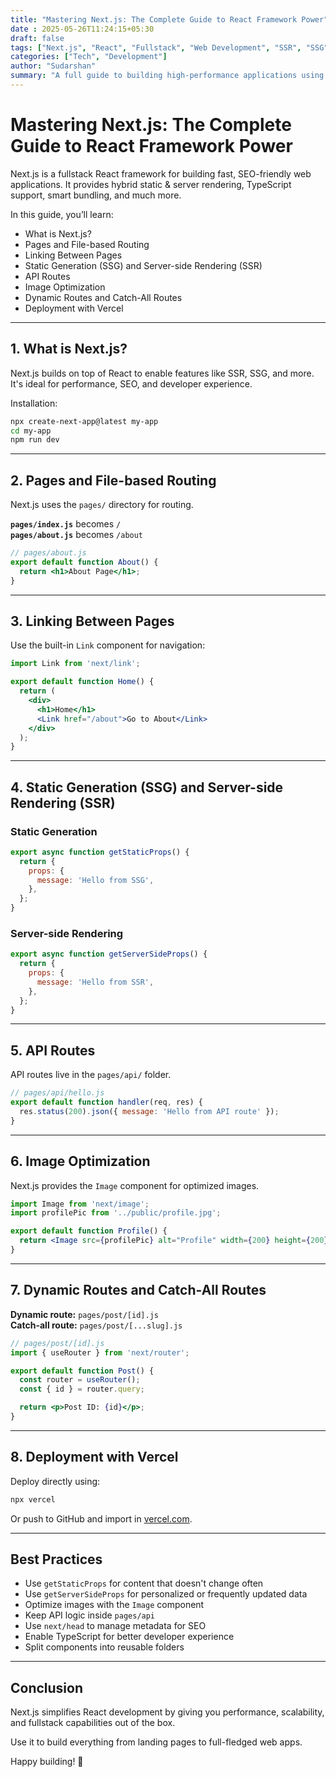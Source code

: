 ```yaml
---
title: "Mastering Next.js: The Complete Guide to React Framework Power"
date : 2025-05-26T11:24:15+05:30
draft: false
tags: ["Next.js", "React", "Fullstack", "Web Development", "SSR", "SSG", "API Routes"]
categories: ["Tech", "Development"]
author: "Sudarshan"
summary: "A full guide to building high-performance applications using Next.js, covering routing, data fetching, API routes, and deployment."
---
```


# Mastering Next.js: The Complete Guide to React Framework Power

Next.js is a fullstack React framework for building fast, SEO-friendly web applications. It provides hybrid static & server rendering, TypeScript support, smart bundling, and much more.

In this guide, you’ll learn:

- What is Next.js?  
- Pages and File-based Routing  
- Linking Between Pages  
- Static Generation (SSG) and Server-side Rendering (SSR)  
- API Routes  
- Image Optimization  
- Dynamic Routes and Catch-All Routes  
- Deployment with Vercel  

---

## 1. What is Next.js?

Next.js builds on top of React to enable features like SSR, SSG, and more. It's ideal for performance, SEO, and developer experience.

Installation:

```bash
npx create-next-app@latest my-app
cd my-app
npm run dev
```

---

## 2. Pages and File-based Routing

Next.js uses the `pages/` directory for routing.

**`pages/index.js`** becomes `/`  
**`pages/about.js`** becomes `/about`

```jsx
// pages/about.js
export default function About() {
  return <h1>About Page</h1>;
}
```

---

## 3. Linking Between Pages

Use the built-in `Link` component for navigation:

```jsx
import Link from 'next/link';

export default function Home() {
  return (
    <div>
      <h1>Home</h1>
      <Link href="/about">Go to About</Link>
    </div>
  );
}
```

---

## 4. Static Generation (SSG) and Server-side Rendering (SSR)

### Static Generation

```jsx
export async function getStaticProps() {
  return {
    props: {
      message: 'Hello from SSG',
    },
  };
}
```

### Server-side Rendering

```jsx
export async function getServerSideProps() {
  return {
    props: {
      message: 'Hello from SSR',
    },
  };
}
```

---

## 5. API Routes

API routes live in the `pages/api/` folder.

```js
// pages/api/hello.js
export default function handler(req, res) {
  res.status(200).json({ message: 'Hello from API route' });
}
```

---

## 6. Image Optimization

Next.js provides the `Image` component for optimized images.

```jsx
import Image from 'next/image';
import profilePic from '../public/profile.jpg';

export default function Profile() {
  return <Image src={profilePic} alt="Profile" width={200} height={200} />;
}
```

---

## 7. Dynamic Routes and Catch-All Routes

**Dynamic route:** `pages/post/[id].js`  
**Catch-all route:** `pages/post/[...slug].js`

```jsx
// pages/post/[id].js
import { useRouter } from 'next/router';

export default function Post() {
  const router = useRouter();
  const { id } = router.query;

  return <p>Post ID: {id}</p>;
}
```

---

## 8. Deployment with Vercel

Deploy directly using:

```bash
npx vercel
```

Or push to GitHub and import in [vercel.com](https://vercel.com).

---

## Best Practices

- Use `getStaticProps` for content that doesn't change often  
- Use `getServerSideProps` for personalized or frequently updated data  
- Optimize images with the `Image` component  
- Keep API logic inside `pages/api`  
- Use `next/head` to manage metadata for SEO  
- Enable TypeScript for better developer experience  
- Split components into reusable folders  

---

## Conclusion

Next.js simplifies React development by giving you performance, scalability, and fullstack capabilities out of the box.

Use it to build everything from landing pages to full-fledged web apps.

Happy building! 🚀

